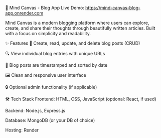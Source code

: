 🧠 Mind Canvas - Blog App
Live Demo: https://mind-canvas-blog-app.onrender.com

Mind Canvas is a modern blogging platform where users can explore, create, and share their thoughts through beautifully written articles. Built with a focus on simplicity and readability.

✨ Features
📝 Create, read, update, and delete blog posts (CRUD)

🔍 View individual blog entries with unique URLs

📅 Blog posts are timestamped and sorted by date

🖼 Clean and responsive user interface

🔒 Optional admin functionality (if applicable)

🛠 Tech Stack
Frontend: HTML, CSS, JavaScript (optional: React, if used)

Backend: Node.js, Express.js

Database: MongoDB (or your DB of choice)

Hosting: Render
